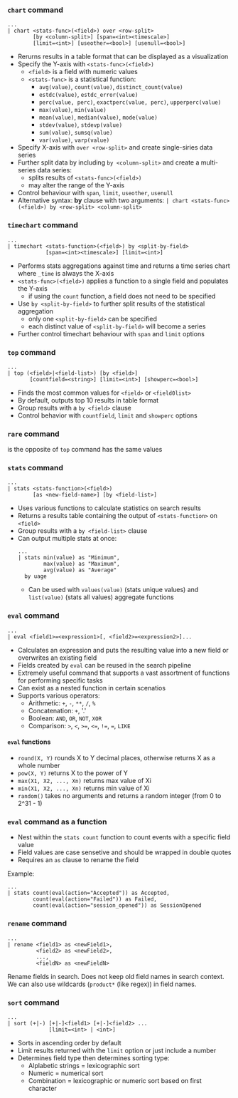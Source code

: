 ### `chart` command

```
...
| chart <stats-func>(<field>) over <row-split>
		[by <column-split>] [span=<int><timescale>]
		[limit=<int>] [useother=<bool>] [usenull=<bool>]
```

* Rerurns results in a table format that can be displayed as a visualization
* Specify the Y-axis with `<stats-func>(<field>)`
	* `<field>` is a field with numeric values
	* `<stats-func>` is a statistical function:
		* `avg(value)`, `count(value)`, `distinct_count(value)`
		* `estdc(value)`, `estdc_error(value)`
		* `perc(value, perc)`, `exactperc(value, perc)`, `upperperc(value)`
		* `max(value)`, `min(value)`
		* `mean(value)`, `median(value)`, `mode(value)`
		* `stdev(value)`, `stdevp(value)`
		* `sum(value)`, `sumsq(value)`
		* `var(value)`, `varp(value)`
* Specify X-axis with `over <row-split>` and create single-siries data series
* Further split data by including `by <column-split>` and create a multi-series data series:
	* splits results of `<stats-func>(<field>)`
	* may alter the range of the Y-axis
* Control behaviour with `span`, `limit`, `useother`, `usenull`
* Alternative syntax: **by** clause with two arguments:
   `| chart <stats-func>(<field>) by <row-split> <column-split>`

### `timechart` command

```
...
| timechart <stats-function>(<field>) by <split-by-field>
			[span=<int><timescale>] [limit=<int>]
```

* Performs stats aggregations against time and returns a time series chart where `_time` is always the X-axis
* `<stats-func>(<field>)` applies a function to a single field and populates the Y-axis
	* if using the `count` function, a field does not need to be specified
* Use `by <split-by-field>` to further split results of the statistical aggregation
	* only one `<split-by-field>` can be specified
	* each distinct value of `<split-by-field>` will become a series
* Further control timechart behaviour with `span` and `limit` options

### `top` command
```
...
| top (<field>|<field-list>) [by <field>]
	   [countfield=<string>] [limit=<int>] [showperc=<bool>]
```

* Finds the most common values for `<field>` or `<field0list>`
* By default, outputs top 10 results in table format
* Group results with a `by <field>` clause
* Control behavior with `countfield`, `limit` and `showperc` options

### `rare` command

is the opposite of `top` command
has the same values

### `stats` command

```
...
| stats <stats-function>(<field>)
		[as <new-field-name>] [by <field-list>]
```

* Uses various functions to calculate statistics on search results
* Returns a results table containing the output of `<stats-function>` on `<field>`
* Group results with a `by <field-list>` clause
* Can output multiple stats at once:
  ```
  ...
  | stats min(value) as "Minimum",
		  max(value) as "Maximum",
		  avg(value) as "Average"
	by uage
   ```
   * Can be used with `values(value)` (stats unique values) and `list(value)` (stats all values) aggregate functions

### `eval` command

```
...
| eval <field1>=<expression1>[, <field2>=<expression2>]...
```
* Calculates an expression and puts the resulting value into a new field or overwrites an existing field
* Fields created by `eval` can be reused in the search pipeline
* Extremely useful command that supports a vast assortment of functions for performing specific tasks
* Can exist as a nested function in certain scenatios
* Supports various operators:
	* Arithmetic: `+`, `-`, `**`, `/`, `%`
	* Concatenation: `+`, '.'
	* Boolean: `AND`, `OR`, `NOT`, `XOR`
	* Comparison: `>`, `<`, `>=`, `<=`, `!=`, `=`, `LIKE`

#### `eval` functions

* `round(X, Y)` rounds X to Y decimal places, otherwise returns X as a whole number
* `pow(X, Y)` returns X to the power of Y
* `max(X1, X2, ..., Xn)` returns max value of Xi
* `min(X1, X2, ..., Xn)` returns min value of Xi
* `random()` takes no arguments and returns a random integer (from 0 to 2^31 - 1)

### `eval` command as a function

* Nest within the `stats count` function to count events with a specific field value
* Field values are case sensetive and should be wrapped in double quotes
* Requires an `as` clause to rename the field

Example:
```
...
| stats count(eval(action="Accepted")) as Accepted,
		count(eval(action="Failed")) as Failed,
		count(eval(action="session_opened")) as SessionOpened
```

### `rename` command

```
...
| rename <field1> as <newField1>,
		 <field2> as <newField2>,
		 ...,
		 <fieldN> as <newFieldN>
```

Rename fields in search. Does not keep old field names in search context. We can also use wildcards (`product*` (like regex)) in field names.

### `sort` command

```
...
| sort (+|-) [+|-]<field1> [+|-]<field2> ...
			 [limit=<int> | <int>]
```

* Sorts in ascending order by default
* Limit results returned with the `limit` option or just include a number
* Determines field type then determines sorting type:
	* Alplabetic strings = lexicographic sort
	* Numeric = numerical sort
	* Combination = lexicographic or numeric sort based on first character
